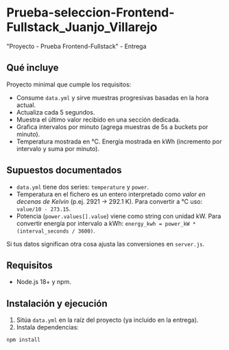 # Prueba-seleccion-Frontend-Fullstack_Juanjo_Villarejo
"Proyecto - Prueba Frontend-Fullstack" - Entrega


## Qué incluye
Proyecto minimal que cumple los requisitos:
- Consume `data.yml` y sirve muestras progresivas basadas en la hora actual.
- Actualiza cada 5 segundos.
- Muestra el último valor recibido en una sección dedicada.
- Grafica intervalos por minuto (agrega muestras de 5s a buckets por minuto).
- Temperatura mostrada en °C. Energía mostrada en kWh (incremento por intervalo y suma por minuto).


## Supuestos documentados
- `data.yml` tiene dos series: `temperature` y `power`.
- Temperatura en el fichero es un entero interpretado como *valor en decenas de Kelvin* (p.ej. 2921 -> 292.1 K). Para convertir a °C uso: `value/10 - 273.15`.
- Potencia (`power.values[].value`) viene como string con unidad kW. Para convertir energía por intervalo a kWh: `energy_kwh = power_kW * (interval_seconds / 3600)`.


Si tus datos significan otra cosa ajusta las conversiones en `server.js`.


## Requisitos
- Node.js 18+ y npm.


## Instalación y ejecución
1. Sitúa `data.yml` en la raíz del proyecto (ya incluido en la entrega).
2. Instala dependencias:


```bash
npm install
